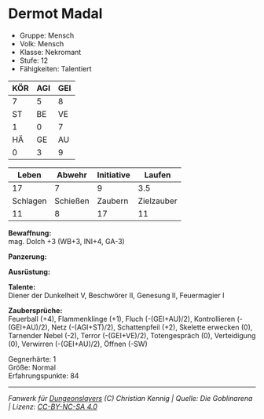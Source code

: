 # Dermot Madal  
- Gruppe: Mensch  
- Volk: Mensch  
- Klasse: Nekromant  
- Stufe: 12  
- Fähigkeiten: Talentiert  


| KÖR | AGI | GEI |  
| --- | --- | --- |  
| 7   | 5   | 8   |
| ST  | BE  | VE  |  
| 1   | 0   | 7   |
| HÄ  | GE  | AU  |  
| 0   | 3   | 9   |


| Leben    | Abwehr   | Initiative | Laufen     |
| -------- | -------- | ---------- | ---------- |
| 17       | 7        | 9          | 3.5        |
| Schlagen | Schießen | Zaubern    | Zielzauber |
| 11       | 8        | 17         | 11         |

**Bewaffnung:**  
mag. Dolch +3 (WB+3, INI+4, GA-3)

**Panzerung:**  


**Ausrüstung:**  


**Talente:**  
Diener der Dunkelheit V, Beschwörer II, Genesung II, Feuermagier I

**Zaubersprüche:**  
Feuerball (+4), Flammenklinge (+1), Fluch (-(GEI+AU)/2), Kontrollieren (-(GEI+AU)/2), Netz (-(AGI+ST)/2), Schattenpfeil (+2), Skelette erwecken (0), Tarnender Nebel (-2), Terror (-(GEI+VE)/2), Totengespräch (0), Verteidigung (0), Verwirren (-(GEI+AU)/2), Öffnen (-SW)

Gegnerhärte: 1  
Größe: Normal  
Erfahrungspunkte: 84  



___
*Fanwerk für [Dungeonslayers](https://www.dungeonslayers.net/) (C) Christian Kennig | Quelle: Die Goblinarena | Lizenz: [CC-BY-NC-SA 4.0](https://creativecommons.org/licenses/by-nc-sa/4.0/deed.de)*